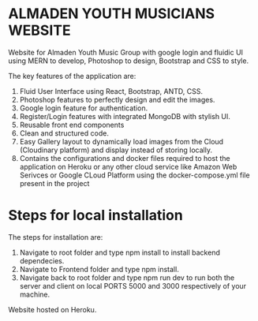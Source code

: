 # ALMADEN YOUTH MUSICIANS WEBSITE

Website for Almaden Youth Music Group with google login and fluidic UI using MERN to develop, Photoshop to design, Bootstrap and CSS to style.

The key features of the application are:

1) Fluid User Interface using React, Bootstrap, ANTD, CSS. 
2) Photoshop features to perfectly design and edit the images.
3) Google login feature for authentication.
4) Register/Login features with integrated MongoDB with stylish UI.
5) Reusable front end components
6) Clean and structured code.
7) Easy Gallery layout to dynamically load images from the Cloud (Cloudinary platform) and display instead of storing locally.
8) Contains the configurations and docker files required to host the application on Heroku or any other cloud service like Amazon Web Serivces or Google CLoud Platform using the docker-compose.yml file present in the project

# Steps for local installation
The steps for installation are: 

1) Navigate to root folder and type npm install to install backend dependecies.
2) Navigate to Frontend folder and type npm install.
3) Navigate back to root folder and type npm run dev to run both the server and client on local PORTS 5000 and 3000 respectively of your machine.


Website hosted on Heroku. 


